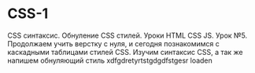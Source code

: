 # CSS-1
CSS синтаксис. Обнуление CSS стилей. Уроки HTML CSS JS. Урок №5. Продолжаем учить верстку с нуля, и сегодня познакомимся с каскадными таблицами стилей CSS. Изучим cинтаксис CSS, а так же напишем обнуляющий стиль
xdfgdretyrtstgdgdfstgesr  loaden

